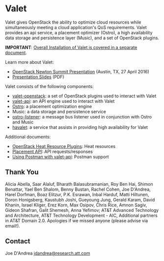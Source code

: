 # Valet

Valet gives OpenStack the ability to optimize cloud resources while simultaneously meeting a cloud application's QoS requirements. Valet provides an api service, a placement optimizer (Ostro), a high availability data storage and persistence layer (Music), and a set of OpenStack plugins.

**IMPORTANT**: [Overall Installation of Valet is covered in a separate document](https://github.com/att-comdev/valet/blob/master/doc/valet_os.md).

Learn more about Valet:

* [OpenStack Newton Summit Presentation](https://www.openstack.org/videos/video/valet-holistic-data-center-optimization-for-openstack) (Austin, TX, 27 April 2016)
* [Presentation Slides](http://www.research.att.com/export/sites/att_labs/techdocs/TD_101806.pdf) (PDF)

Valet consists of the following components:

* [valet-openstack](https://github.com/att-comdev/valet/blob/master/doc/valet_os.md): a set of OpenStack plugins used to interact with Valet
* [valet-api](https://github.com/att-comdev/valet/blob/master/doc/valet_api.md): an API engine used to interact with Valet
* [Ostro](https://github.com/att-comdev/valet/blob/master/doc/ostro.md): a placement optimization engine
* Music: a data storage and persistence service
* [ostro-listener](https://github.com/att-comdev/valet/blob/master/doc/ostro_listener.md): a message bus listener used in conjunction with Ostro and Music
* [havalet](https://github.com/att-comdev/valet/blob/master/doc/ha.md): a service that assists in providing high availability for Valet

Additional documents:

* [OpenStack Heat Resource Plugins](https://github.com/att-comdev/valet/blob/master/valet_plugins/valet_plugins/heat/README.md): Heat resources
* [Placement API](https://github.com/att-comdev/valet/blob/master/doc/valet_api.md): API requests/responses
* [Using Postman with valet-api](https://github.com/att-comdev/valet/blob/master/valet/tests/api/README.md): Postman support

## Thank You

Alicia Abella, Saar Alaluf, Bharath Balasubramanian, Roy Ben Hai, Shimon Benattar, Yael Ben Shalom, Benny Bustan, Rachel Cohen, Joe D'Andrea, Harel Dorfman, Boaz Elitzur, P.K. Esrawan, Inbal Harduf, Matti Hiltunen, Doron Honigsberg, Kaustubh Joshi, Gueyoung Jung, Gerald Karam, David Khanin, Israel Kliger, Erez Korn, Max Osipov, Chris Rice, Amnon Sagiv, Gideon Shafran, Galit Shemesh, Anna Yefimov; AT&T Advanced Technology and Architecture, AT&T Technology Development - AIC, Additional partners in AT&T Domain 2.0. Apologies if we missed anyone (please advise via email!).

## Contact

Joe D'Andrea <jdandrea@research.att.com>

